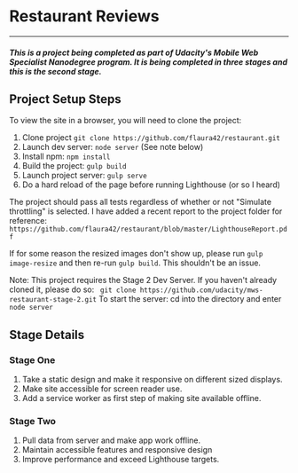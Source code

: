 # Restaurant Reviews
---
#### _This is a project being completed as part of Udacity's Mobile Web Specialist Nanodegree program.  It is being completed in three stages and this is the second stage._



## Project Setup Steps
To view the site in a browser, you will need to clone the project:
1. Clone project `git clone https://github.com/flaura42/restaurant.git`
2. Launch dev server: `node server` (See note below)
3. Install npm: `npm install`
4. Build the project: `gulp build`
5. Launch project server: `gulp serve`
6. Do a hard reload of the page before running Lighthouse (or so I heard)

The project should pass all tests regardless of whether or not "Simulate throttling" is selected.  I have added a recent report to the project folder for reference: `https://github.com/flaura42/restaurant/blob/master/LighthouseReport.pdf`

If for some reason the resized images don't show up, please run `gulp image-resize` and then re-run `gulp build`.  This shouldn't be an issue.


Note: This project requires the Stage 2 Dev Server.  If you haven't already cloned it, please do so: ` git clone https://github.com/udacity/mws-restaurant-stage-2.git`
To start the server: cd into the directory and enter `node server`


## Stage Details

### Stage One
1. Take a static design and make it responsive on different sized displays.
2. Make site accessible for screen reader use.
3. Add a service worker as first step of making site available offline.

### Stage Two
1. Pull data from server and make app work offline.
2. Maintain accessible features and responsive design
3. Improve performance and exceed Lighthouse targets.
